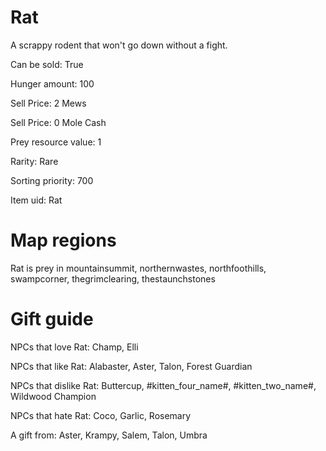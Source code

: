 # Rat

A scrappy rodent that won't go down without a fight.

Can be sold: True

Hunger amount: 100

Sell Price: 2 Mews

Sell Price: 0 Mole Cash

Prey resource value: 1

Rarity: Rare

Sorting priority: 700

Item uid: Rat

# Map regions

Rat is prey in mountainsummit, northernwastes, northfoothills, swampcorner, thegrimclearing, thestaunchstones

# Gift guide

NPCs that love Rat: Champ, Elli

NPCs that like Rat: Alabaster, Aster, Talon, Forest Guardian

NPCs that dislike Rat: Buttercup, #kitten_four_name#, #kitten_two_name#, Wildwood Champion

NPCs that hate Rat: Coco, Garlic, Rosemary

A gift from: Aster, Krampy, Salem, Talon, Umbra